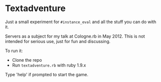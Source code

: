 # Textadventure

Just a small experiment for `#instance_eval` and all the stuff you can do with it.

Servers as a subject for my talk at Cologne.rb in May 2012. This is not intended for serious use, just for fun and discussing.

To run it:

* Clone the repo
* Run `textadventure.rb` with ruby 1.9.x

Type 'help' if prompted to start the game.